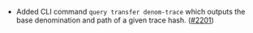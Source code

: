 - Added CLI command `query transfer denom-trace` which outputs the base denomination and path of a given
  trace hash. ([#2201](https://github.com/informalsystems/ibc-rs/issues/2201))